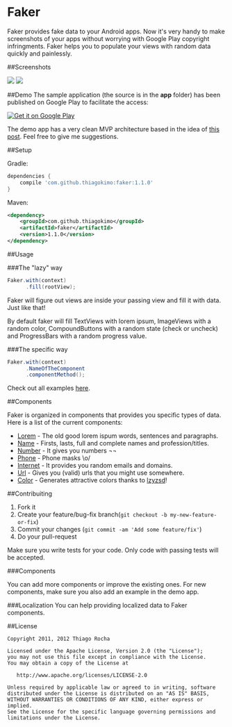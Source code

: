# Faker
Faker provides fake data to your Android apps. Now it's very handy to make screenshots of your apps without worrying with Google Play copyright infringments. Faker helps you to populate your views with random data quickly and painlessly.

##Screenshots

![](https://raw.githubusercontent.com/thiagokimo/Faker/master/screenshots/random-data.png)
![](https://raw.githubusercontent.com/thiagokimo/Faker/master/screenshots/profile-sample-screenshot.png)


##Demo
The sample application (the source is in the **app** folder) has been published on Google Play to facilitate the access:

[![Get it on Google Play](http://www.android.com/images/brand/get_it_on_play_logo_small.png)](https://play.google.com/store/apps/details?id=io.kimo.faker)

The demo app has a very clean MVP architecture based in the idea of [this post](http://fernandocejas.com/2014/09/03/architecting-android-the-clean-way/). Feel free to give me suggestions.

##Setup

Gradle:

``` groovy
dependencies {
    compile 'com.github.thiagokimo:faker:1.1.0'
}
```

Maven:

``` xml
<dependency>
    <groupId>com.github.thiagokimo</groupId>
    <artifactId>faker</artifactId>
    <version>1.1.0</version>
</dependency>
```

##Usage

###The "lazy" way

``` java
Faker.with(context)
      .fill(rootView);
```

Faker will figure out views are inside your passing view and fill it with data.
Just like that!

By default faker will fill TextViews with lorem ipsum, ImageViews with a random color, CompoundButtons with a random state (check or uncheck) and ProgressBars with a random progress value.

###The specific way

``` java
Faker.with(context)
      .NameOfTheComponent
      .componentMethod();
```

Check out all examples [here](https://github.com/thiagokimo/Faker/tree/master/app/src/main/java/io/kimo/faker/mvp/presenter).

##Components

Faker is organized in components that provides you specific types of data. Here is a list of the current components:

* [Lorem]() - The old good lorem ispum words, sentences and paragraphs.
* [Name]() - Firsts, lasts, full and complete names and profession/titles.
* [Number]() - It gives you numbers ¬¬
* [Phone]() - Phone masks \o/
* [Internet]() - It provides you random emails and domains.
* [Url]() - Gives you (valid) urls that you might use somewhere.
* [Color]() - Generates attractive colors thanks to [lzyzsd](https://github.com/lzyzsd/AndroidRandomColor)!

##Contribuiting

1. Fork it
2. Create your feature/bug-fix branch(`git checkout -b my-new-feature-or-fix`)
3. Commit your changes (`git commit -am 'Add some feature/fix'`)
4. Do your pull-request

Make sure you write tests for your code. Only code with passing tests will be accepted.

###Components

You can add more components or improve the existing ones. For new components, make sure you also add an example in the demo app.

###Localization
You can help providing localized data to Faker components.

##License
    
    Copyright 2011, 2012 Thiago Rocha

    Licensed under the Apache License, Version 2.0 (the "License");
    you may not use this file except in compliance with the License.
    You may obtain a copy of the License at

       http://www.apache.org/licenses/LICENSE-2.0

    Unless required by applicable law or agreed to in writing, software
    distributed under the License is distributed on an "AS IS" BASIS,
    WITHOUT WARRANTIES OR CONDITIONS OF ANY KIND, either express or implied.
    See the License for the specific language governing permissions and
    limitations under the License.
